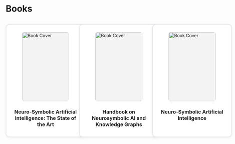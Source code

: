 # Books

<!-- Book Shelf Layout -->

<div class="bookshelf">
  <!-- Example Book Entry -->
  <div class="book">
    <a href="https://www.iospress.com/catalog/books/neuro-symbolic-artificial-intelligence-the-state-of-the-art" target="_blank">
      <img src="/nesy_art.jpg" alt="Book Cover" class="book-cover" />
    </a>
    <div class="book-info">
      <h3 class="book-title">Neuro-Symbolic Artificial Intelligence: The State of the Art</h3>
    </div>
  </div>
  <!-- Add more book entries below by copying the .book block -->

  <div class="book">
    <a href="https://www.iospress.com/catalog/books/handbook-on-neurosymbolic-ai-and-knowledge-graphs" target="_blank">
      <img src="/nesy_kg.jpg" alt="Book Cover" class="book-cover" />
    </a>
    <div class="book-info">
      <h3 class="book-title">Handbook on Neurosymbolic AI and Knowledge Graphs</h3>
    </div>
  </div>

   
  <div class="book">
    <a href="https://link.springer.com/book/10.1007/978-981-97-8171-3" target="_blank">
      <img src="/nesy_bridge.jpg" alt="Book Cover" class="book-cover" />
    </a>
    <div class="book-info">
      <h3 class="book-title">Neuro-Symbolic Artificial Intelligence</h3>
    </div>
  </div>

</div>

<!-- Book Shelf Styles -->
<style>
.bookshelf {
  display: grid;
  grid-template-columns: repeat(3, 1fr);
  gap: 2rem; /* Increased space between books */
  margin-top: 2rem;
}
.book {
  width: 100%;
  /* remove fixed width, let grid handle it */
  background: #fff;
  border-radius: 12px;
  box-shadow: 0 2px 8px rgba(0,0,0,0.06);
  padding: 1.5rem;
  display: flex;
  flex-direction: column;
  align-items: center;
  transition: box-shadow 0.2s, border 0.2s;
  border: 2px solid #e5e7eb; /* Light gray, matches theme card/sidebar border */
  text-decoration: none;
  cursor: pointer;
}
.book:hover {
  box-shadow: 0 6px 24px rgba(59,130,246,0.10);
  border-color: #a5b4fc; /* Subtle blue on hover */
}
.book-cover {
  width: 150px;
  height: 220px;
  object-fit: cover;
  border-radius: 6px;
  margin-bottom: 1rem;
  background: #f3f3f3;
}
.book-info {
  text-align: center;
}
.book-title, .book-title a {
  font-size: 1rem!important;
  margin: 0.5rem 0 0.3rem 0;
  color: #222 !important;
  text-decoration: none !important;
}
.book-author, .book-isbn {
  font-size: 0.92rem;
  margin: 0.15rem 0;
  color: #6b7280;
  font-weight: 400;
  text-decoration: none !important;
}
.book-link {
  display: none;
}
</style>

<style>
/* Make the main content area wider for the books page only */
.vp-doc._research_books .content-container {
  max-width: 1600px !important; /* or any width you prefer */
  width: 100%;
}
</style> 